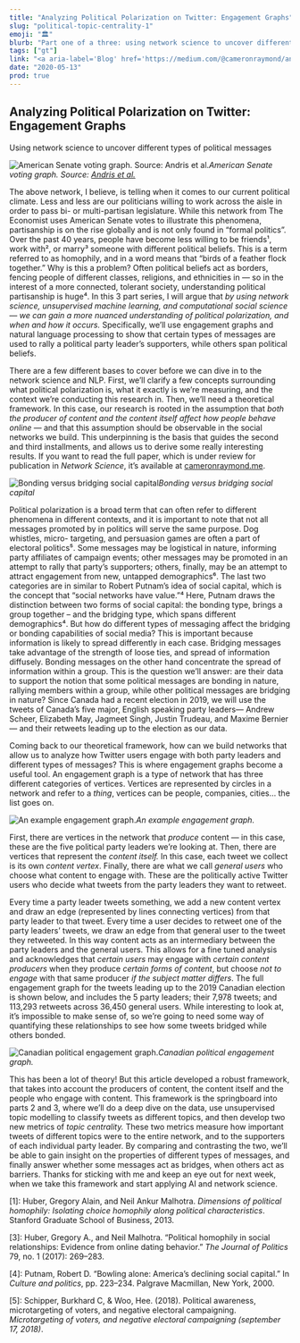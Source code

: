 ```yaml
---
title: "Analyzing Political Polarization on Twitter: Engagement Graphs"
slug: "political-topic-centrality-1"
emoji: "🏛"
blurb: "Part one of a three: using network science to uncover different types of political messages. Posted on <a aria-label='Towards Data Science'href='https://towardsdatascience.com/'>Towards Data Science</a>."
tags: ["gt"]
link: "<a aria-label='Blog' href='https://medium.com/@cameronraymond/analyzing-political-polarization-on-twitter-engagement-graphs-aa0614ed1361#f474-b018cc270d34'>Blog</a>"
date: "2020-05-13"
prod: true
---
```


## Analyzing Political Polarization on Twitter: Engagement Graphs

Using network science to uncover different types of political messages

![American Senate voting graph. Source: [Andris et al.](https://journals.plos.org/plosone/article?id=10.1371/journal.pone.0123507)](https://cdn-images-1.medium.com/max/2006/1*eiNLacvtxOcNhN_DZ9E2Jw.png)*American Senate voting graph. Source: [Andris et al.](https://journals.plos.org/plosone/article?id=10.1371/journal.pone.0123507)*

The above network, I believe, is telling when it comes to our current political climate. Less and less are our politicians willing to work across the aisle in order to pass bi- or multi-partisan legislature. While this network from The Economist uses American Senate votes to illustrate this phenomena, partisanship is on the rise globally and is not only found in “formal politics”. Over the past 40 years, people have become less willing to be friends¹, work with², or marry³ someone with different political beliefs. This is a term referred to as homophily, and in a word means that “birds of a feather flock together.” Why is this a problem? Often political beliefs act as borders, fencing people of different classes, religions, and ethnicities in — so in the interest of a more connected, tolerant society, understanding political partisanship is huge⁴. In this 3 part series, I will argue that *by using network science, unsupervised machine learning, and computational social science — we can gain a more nuanced understanding of political polarization, and when and how it occurs.* Specifically, we’ll use engagement graphs and natural language processing to show that certain types of messages are used to rally a political party leader’s supporters, while others span political beliefs.

There are a few different bases to cover before we can dive in to the network science and NLP. First, we’ll clarify a few concepts surrounding what political polarization is, what it exactly is we’re measuring, and the context we’re conducting this research in. Then, we’ll need a theoretical framework. In this case, our research is rooted in the assumption that *both the producer of content and the content itself affect how people behave online* — and that this assumption should be observable in the social networks we build. This underpinning is the basis that guides the second and third installments, and allows us to derive some really interesting results. If you want to read the full paper, which is under review for publication in *Network Science*, it’s available at [cameronraymond.me](https://cameronraymond.me/).

![Bonding versus bridging social capital](https://cdn-images-1.medium.com/max/2004/1*sucAlAcWKLXOJ3HqdXdnhw.png)*Bonding versus bridging social capital*

Political polarization is a broad term that can often refer to different phenomena in different contexts, and it is important to note that not all messages promoted by in politics will serve the same purpose. Dog whistles, micro- targeting, and persuasion games are often a part of electoral politics⁵. Some messages may be logistical in nature, informing party affiliates of campaign events; other messages may be promoted in an attempt to rally that party’s supporters; others, finally, may be an attempt to attract engagement from new, untapped demographics⁶. The last two categories are in similar to Robert Putnam’s idea of social capital, which is the concept that “social networks have value.”⁴ Here, Putnam draws the distinction between two forms of social capital: the bonding type, brings a group together – and the bridging type, which spans different demographics⁴. But how do different types of messaging affect the bridging or bonding capabilities of social media? This is important because information is likely to spread differently in each case. Bridging messages take advantage of the strength of loose ties, and spread of information diffusely. Bonding messages on the other hand concentrate the spread of information within a group. This is the question we’ll answer: are their data to support the notion that some political messages are bonding in nature, rallying members within a group, while other political messages are bridging in nature? Since Canada had a recent election in 2019, we will use the tweets of Canada’s five major, English speaking party leaders— Andrew Scheer, Elizabeth May, Jagmeet Singh, Justin Trudeau, and Maxime Bernier— and their retweets leading up to the election as our data.

Coming back to our theoretical framework, how can we build networks that allow us to analyze how Twitter users engage with both party leaders and different types of messages? This is where engagement graphs become a useful tool. An engagement graph is a type of network that has three different categories of vertices. Vertices are represented by circles in a network and refer to a *thing*, vertices can be people, companies, cities… the list goes on.

![An example engagement graph.](https://cdn-images-1.medium.com/max/5894/1*q8LjOscOt3U-PXajSNqusA.png)*An example engagement graph.*

First, there are vertices in the network that *produce* content — in this case, these are the five political party leaders we’re looking at. Then, there are vertices that represent the *content itself.* In this case, each tweet we collect is its own *content vertex*. Finally, there are what we call *general users* who choose what content to engage with. These are the politically active Twitter users who decide what tweets from the party leaders they want to retweet.

Every time a party leader tweets something, we add a new content vertex and draw an edge (represented by lines connecting vertices) from that party leader to that tweet. Every time a user decides to retweet one of the party leaders’ tweets, we draw an edge from that general user to the tweet they retweeted. In this way content acts as an intermediary between the party leaders and the general users. This allows for a fine tuned analysis and acknowledges that *certain users* may engage with *certain content producers* when they produce *certain forms of content*, but choose *not to engage* with that same producer *if the subject matter differs*. The full engagement graph for the tweets leading up to the 2019 Canadian election is shown below, and includes the 5 party leaders; their 7,978 tweets; and 113,293 retweets across 36,450 general users. While interesting to look at, it’s impossible to make sense of, so we’re going to need some way of quantifying these relationships to see how some tweets bridged while others bonded.

![Canadian political engagement graph.](https://cdn-images-1.medium.com/max/6000/1*qWjKFfWrqVoxY7aqxUKNdw.png)*Canadian political engagement graph.*

This has been a lot of theory! But this article developed a robust framework, that takes into account the producers of content, the content itself and the people who engage with content. This framework is the springboard into parts 2 and 3, where we’ll do a deep dive on the data, use unsupervised topic modelling to classify tweets as different topics, and then develop two new metrics of *topic centrality.* These two metrics measure how important tweets of different topics were to the entire network, and to the supporters of each individual party leader. By comparing and contrasting the two, we’ll be able to gain insight on the properties of different types of messages, and finally answer whether some messages act as bridges, when others act as barriers. Thanks for sticking with me and keep an eye out for next week, when we take this framework and start applying AI and network science.


[1]: Huber, Gregory Alain, and Neil Ankur Malhotra. *Dimensions of political homophily: Isolating choice homophily along political characteristics*. Stanford Graduate School of Business, 2013.

[2]: Ibid.

[3]: Huber, Gregory A., and Neil Malhotra. “Political homophily in social relationships: Evidence from online dating behavior.” *The Journal of Politics* 79, no. 1 (2017): 269–283.

[4]: Putnam, Robert D. “Bowling alone: America’s declining social capital.” In *Culture and politics*, pp. 223–234. Palgrave Macmillan, New York, 2000.

[5]: Schipper, Burkhard C, & Woo, Hee. (2018). Political awareness, microtargeting of voters, and negative electoral campaigning. *Microtargeting of voters, and negative electoral campaigning (september 17, 2018)*.
